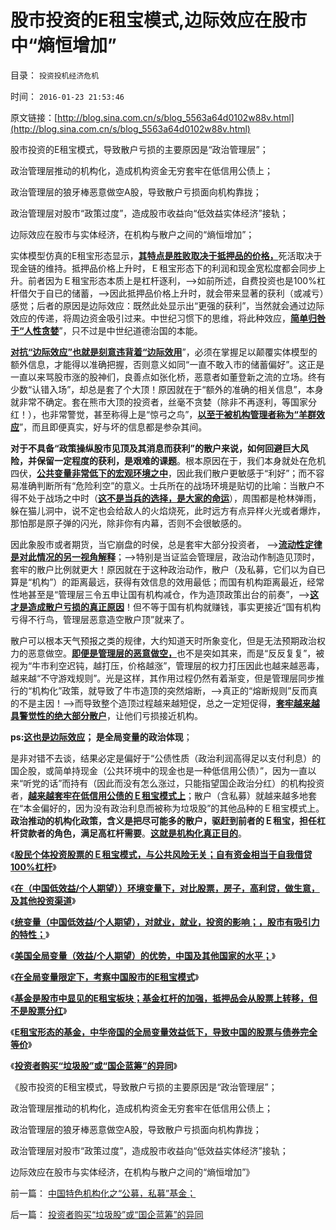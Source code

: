 # 股市投资的E租宝模式,边际效应在股市中“熵恒增加”

目录： `投资投机经济危机` 

时间： `2016-01-23 21:53:46` 

原文链接：[http://blog.sina.com.cn/s/blog_5563a64d0102w88v.html](http://blog.sina.com.cn/s/blog_5563a64d0102w88v.html)

股市投资的E租宝模式，导致散户亏损的主要原因是“政治管理层”；

政治管理层推动的机构化，造成机构资金无穷套牢在低信用公债上；

政治管理层的狼牙棒恶意做空A股，导致散户亏损面向机构靠拢；

政治管理层对股市“政策过度”，造成股市收益向“低效益实体经济”接轨；

边际效应在股市与实体经济，在机构与散户之间的“熵恒增加”；

实体模型仿真的E租宝形态显示，[**其特点是胜败取决于抵押品的价格，**](../../../2016/1/20/基金是股市中显见的E租宝板块，债券，和股票分红.md)死活取决于现金链的维持。抵押品价格上升时，Ｅ租宝形态下的利润和现金宽松度都会同步上升。前者因为Ｅ租宝形态本质上是杠杆逐利，——>如前所述，自费投资也是100%杠杆借欠于自已的储蓄，——>因此抵押品价格上升时，就会带来显著的获利（或减亏）感觉；后者的原因是边际效应：既然此处显示出“更强的获利”，当然就会通过边际效应的传递，将周边资金吸引过来。中世纪习惯下的思维，将此种效应，[**简单归咎于“人性贪婪**](../../../2015/9/7/被股神喉舌妖魔化的“散户贪婪”很平庸；.md)”，只不过是中世纪道德治国的本能。

[**对抗“边际效应”也就是刻意违背着“边际效用**](../../../2015/8/5/边际定律的热力学效应，左派用“效率”偷换了“效益”的要义.md)”，必须在掌握足以颠覆实体模型的额外信息，才能得以准确把握，否则意义如同“一直不敢入市的储蓄偏好”。这正是一直以来骂股市涨的股神们，良善点如张化桥，恶意者如董登新之流的立场。终有少数“认错入场”，却总是套了个大顶！原因就在于“额外的准确的相关信息”，本身就非常不确定。套在熊市大顶的投资者，丝毫不贪婪（除非不再逐利，等国家分红！），也非常警觉，甚至称得上是“惊弓之鸟”，[**以至于被机构管理者称为“羊群效应**](../../../2013/7/25/机构市强烈的羊群效应和小盘股融券及杠杆化的后果.md)”，而且即便真实，好与坏的信息都是参杂其间。

**对于不具备“政策操纵股市见顶及其消息而获利”的散户来说，如何回避巨大风险，并保留一定程度的获利，是艰难的课题**。根本原因在于，我们本身就处在危机四伏，[**公共变量非常低下的宏观环境之中**](../../../2016/1/19/在全局变量限定下，考察中国股市的E租宝模式；.md)，因此我们散户更敏感于“利好”；而不容易准确判断所有“危险利空”的意义。士兵所在的战场环境是贴切的比喻：当散户不得不处于战场之中时（[**这不是当兵的选择，是大家的命运**](../../../2007/8/28/中国股市，也就是罗马的角斗场.md)），周围都是枪林弹雨，躲在猫儿洞中，说不定也会给敌人的火焰烧死，此时远方有点异样火光或者爆炸，那怕那是原子弹的闪光，除非你有内幕，否则不会很敏感的。

因此象股市或者期货，当它崩盘的时侯，总是套牢大部分投资者， ——>[**流动性定律是对此情况的另一视角解释**](../../../2015/7/29/决定股价和涨跌的根本经济规律——＞流动性定律.md)；——>特别是当证监会管理层，政治动作制造见顶时，套牢的散户比例就更大！原因就在于这种政治动作，散户（及私募，它们以为自已算是“机构”）的距离最远，获得有效信息的效用最低；而国有机构距离最近，经常性地甚至是“管理层三令五申让国有机构减仓，作为造顶政策出台的前奏”，——>[**这才是造成散户亏损的真正原因**](../../../2013/6/13/行政恶霸为机构化服务的狼牙棒，是A股熊市的根源.md)！但不等于国有机构就赚钱，事实更接近“国有机构亏得不行鸟，管理层恶意造空散户顶”就来了。

散户可以根本天气预报之类的规律，大约知道天时所象变化，但是无法预期政治权力的恶意做空。[**即便是管理层的恶意做空，**](../../../2015/9/10/指数期货暴露了那些恶意做空中国的特殊利益集团.md)也不是突如其来，而是“反反复复”，被视为“牛市利空迟钝，越打压，价格越涨”，管理层的权力打压因此也越来越恶毒，越来越“不守游戏规则”。光是这样，其作用过程仍然有着渐变，但是管理层同步推行的“机构化”政策，就导致了牛市造顶的突然熔断，——>真正的“熔断规则”反而真的不是主因！——>而导致整个造顶过程越来越短促，总之一定短促得，[**套牢越来越具警觉性的绝大部分散户**](../../../2015/11/10/“散户总是被套”是典型的“幸存者错觉”；.md)，让他们亏损接近机构。

**ps:[**这也是边际效应**](../../../2015/7/28/边际效应与边际效用的概念和差异，及国有资产流失的性质.md)； 是全局变量的政治体现**；

是非对错不去谈，结果必定是偏好于“公债性质（政治利润高得足以支付利息）的国企股，或简单持现金（公共环境中的现金也是一种低信用公债）”，因为一直以来“听党的话”而持有（因此而没有怎么涨过，只能指望国企政治分红）的机构投资者，[**越来越套牢在低信用公债的Ｅ租宝模式上**](../../../2015/12/9/股市是“补贴封建特许权”的“最优化途径”；.md)；散户（含私募）就越来越多地套在“本金偏好的，因为没有政治利息而被称为垃圾股”的其他品种的Ｅ租宝模式上。**政治推动的机构化政策，含义是把尽可能多的散户，驱赶到前者的Ｅ租宝，担任杠杆贷款者的角色，满足高杠杆需要**。[**这就是机构化真正目的**](../../../2015/12/14/“机构化”就是“股市要讲政治”的“政治正确”；.md)。

《[**股民个体投资股票的Ｅ租宝模式，与公共风险无关；自有资金相当于自我借贷100%杠杆**](../../../2016/1/13/股民对股票回报期望，其年化利率，与炒房，投利贷的对比；.md)》

《[**在（中国低效益/个人期望））环境变量下，对比股票，房子，高利贷，做生意，及其他投资渠道**](../../../2016/1/14/散户平均套牢（沉淀）时间＝平均市盈率＝中国低效益／个人期望.md)》

《[**统变量（中国低效益/个人期望），对就业，就业，投资的影响；，股市有吸引力的特性；**](../../../2016/1/17/（中国低效益／个人期望），对就业，就业，投资的影响.md)》

《[**美国全局变量（效益/个人期望）的优势，中国及其他国家的水平；**](../../../2016/1/18/美国全局变量（效益／个人期望）的优势，中国及其他国家的水平；.md)》

《[**在全局变量限定下，考察中国股市的E租宝模式**](../../../2016/1/19/在全局变量限定下，考察中国股市的E租宝模式；.md)》

《[**基金是股市中显见的E租宝板块；基金杠杆的加强，抵押品会从股票上转移，但不是股票分红**](../../../2016/1/20/基金是股市中显见的E租宝板块，债券，和股票分红.md)》

《[**E租宝形态的基金，中华帝国的全局变量效益低下，导致中国的股票与债券完全等价**](../../../2016/1/21/中华帝国的全局变量效益低下，导致中国的股票与债券完全等价；.md)》

《[**投资者购买“垃圾股”或“国企蓝筹”的异同**](../../../2016/1/22/投资者购买“垃圾股”或“国企蓝筹”的异同.md)》

《股市投资的E租宝模式，导致散户亏损的主要原因是“政治管理层”；

政治管理层推动的机构化，造成机构资金无穷套牢在低信用公债上；

政治管理层的狼牙棒恶意做空A股，导致散户亏损面向机构靠拢；

政治管理层对股市“政策过度”，造成股市收益向“低效益实体经济”接轨；

边际效应在股市与实体经济，在机构与散户之间的“熵恒增加”》

前一篇： [中国特色机构化之“公募，私募”基金；](../../../2016/1/25/中国特色机构化之“公募，私募”基金；.md)

后一篇： [投资者购买“垃圾股”或“国企蓝筹”的异同](../../../2016/1/22/投资者购买“垃圾股”或“国企蓝筹”的异同.md)

